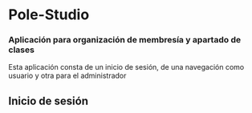 # Pole-Studio
### Aplicación para organización de membresía y apartado de clases

Esta aplicación consta de un inicio de sesión, de una navegación como usuario y otra para el administrador

## Inicio de sesión
